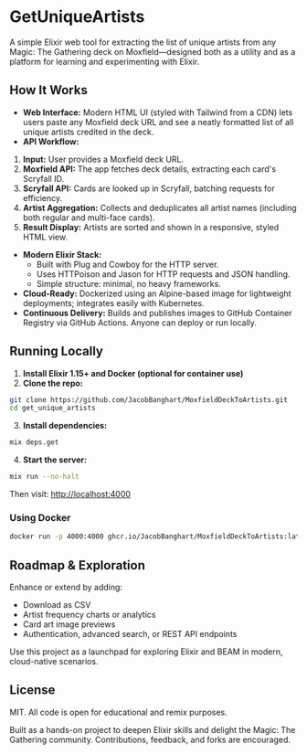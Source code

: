 # GetUniqueArtists

A simple Elixir web tool for extracting the list of unique artists from any Magic: The Gathering deck on Moxfield—designed both as a utility and as a platform for learning and experimenting with Elixir.

## How It Works

- **Web Interface:** Modern HTML UI (styled with Tailwind from a CDN) lets users paste any Moxfield deck URL and see a neatly formatted list of all unique artists credited in the deck.
- **API Workflow:**

1. **Input:** User provides a Moxfield deck URL.
2. **Moxfield API:** The app fetches deck details, extracting each card's Scryfall ID.
3. **Scryfall API:** Cards are looked up in Scryfall, batching requests for efficiency.
4. **Artist Aggregation:** Collects and deduplicates all artist names (including both regular and multi-face cards).
5. **Result Display:** Artists are sorted and shown in a responsive, styled HTML view.
- **Modern Elixir Stack:**
    - Built with Plug and Cowboy for the HTTP server.
    - Uses HTTPoison and Jason for HTTP requests and JSON handling.
    - Simple structure: minimal, no heavy frameworks.
- **Cloud-Ready:** Dockerized using an Alpine-based image for lightweight deployments; integrates easily with Kubernetes.
- **Continuous Delivery:** Builds and publishes images to GitHub Container Registry via GitHub Actions. Anyone can deploy or run locally.

## Running Locally

1. **Install Elixir 1.15+ and Docker (optional for container use)**
2. **Clone the repo:**

```sh
git clone https://github.com/JacobBanghart/MoxfieldDeckToArtists.git
cd get_unique_artists
```

3. **Install dependencies:**

```sh
mix deps.get
```

4. **Start the server:**

```sh
mix run --no-halt
```

Then visit: [http://localhost:4000](http://localhost:4000)

### Using Docker

```sh
docker run -p 4000:4000 ghcr.io/JacobBanghart/MoxfieldDeckToArtists:latest
```


## Roadmap \& Exploration

Enhance or extend by adding:

- Download as CSV
- Artist frequency charts or analytics
- Card art image previews
- Authentication, advanced search, or REST API endpoints

Use this project as a launchpad for exploring Elixir and BEAM in modern, cloud-native scenarios.

## License

MIT. All code is open for educational and remix purposes.

Built as a hands-on project to deepen Elixir skills and delight the Magic: The Gathering community. Contributions, feedback, and forks are encouraged.


